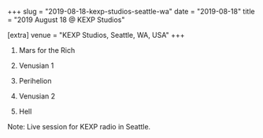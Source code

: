 +++
slug = "2019-08-18-kexp-studios-seattle-wa"
date = "2019-08-18"
title = "2019 August 18 @ KEXP Studios"

[extra]
venue = "KEXP Studios, Seattle, WA, USA"
+++

 1. Mars for the Rich

 2. Venusian 1

 3. Perihelion

 4. Venusian 2

 5. Hell


Note: Live session for KEXP radio in Seattle.
